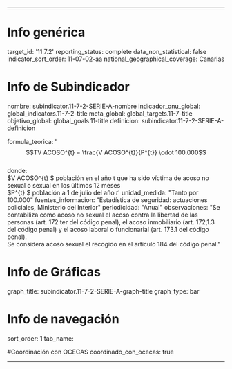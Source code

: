 ---

# Info genérica
target_id: '11.7.2'
reporting_status: complete
data_non_statistical: false
indicator_sort_order: 11-07-02-aa
national_geographical_coverage: Canarias

# Info de Subindicador
nombre: subindicator.11-7-2-SERIE-A-nombre
indicador_onu_global: global_indicators.11-7-2-title
meta_global: global_targets.11-7-title
objetivo_global: global_goals.11-title
definicion: subindicator.11-7-2-SERIE-A-definicion

formula_teorica: '$$TV ACOSO^{t} = \frac{V ACOSO^{t}}{P^{t}} \cdot 100.000$$ <br>
donde: <br>
$V ACOSO^{t} $ población en el año t que ha sido víctima de acoso no sexual o sexual en los últimos 12 meses <br>
$P^{t} $ población a 1 de julio del año $t$'
unidad_medida: "Tanto por 100.000"
fuentes_informacion: "Estadística de seguridad: actuaciones policiales, Ministerio del Interior"
periodicidad: "Anual"
observaciones: "Se contabiliza como acoso no sexual el acoso contra la libertad de las personas (art. 172 ter del código penal), el acoso inmobiliario (art. 172,1.3 del código penal) y el acoso laboral o funcionarial (art. 173.1 del código penal).<br>Se considera acoso sexual el recogido en el artículo 184 del código penal."

# Info de Gráficas
graph_title: subindicator.11-7-2-SERIE-A-graph-title
graph_type: bar

# Info de navegación
sort_order: 1
tab_name: 

#Coordinación con OCECAS
coordinado_con_ocecas: true

---